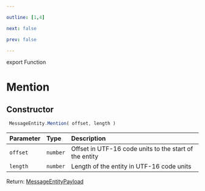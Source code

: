 ```yaml
---

outline: [1,4]

next: false

prev: false

---
```


export Function
# Mention

## Constructor
```ts
 MessageEntity.Mention( offset, length )
 ```
| Parameter | Type | Description |
| :--- | :--- | :--- |
| `offset` | `number` | Offset in UTF-16 code units to the start of the entity |
| `length` | `number` | Length of the entity in UTF-16 code units |

Return: [MessageEntityPayload](../../../interfaces/MessageEntityPayload.md)
